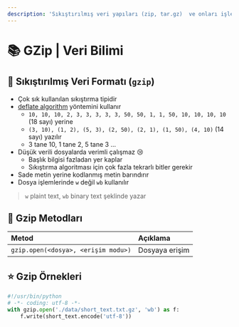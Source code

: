 ```yaml
---
description: 'Sıkıştırılmış veri yapıları (zip, tar.gz)  ve onları işleme'
---
```


# 📚  GZip \| Veri Bilimi

## 💎 Sıkıştırılmış Veri Formatı \(`gzip`\)

* Çok sık kullanılan sıkıştırma tipidir
* [deflate algorithm](http://www.infinitepartitions.com/art001.html) yöntemini kullanır
  * `10, 10, 10, 2, 3, 3, 3, 3, 3, 50, 50, 1, 1, 50, 10, 10, 10, 10` \(18 sayı\) yerine
  * `(3, 10), (1, 2), (5, 3), (2, 50), (2, 1), (1, 50), (4, 10)` \(14 sayı\) yazılır
  * 3 tane 10, 1 tane 2, 5 tane 3 ...
* Düşük verili dosyalarda verimli çalışmaz 😢
  * Başlık bilgisi fazladan yer kaplar
  * Sıkıştırma algoritması için çok fazla tekrarlı bitler gerekir
* Sade metin yerine kodlanmış metin barındırır
* Dosya işlemlerinde `w` değil `wb` kullanılır

> `w` plaint text, `wb` binary text şeklinde yazar

## 💠 Gzip Metodları

| Metod | Açıklama |
| :--- | :--- |
| `gzip.open(<dosya>, <erişim modu>)` | Dosyaya erişim |

## ⭐ Gzip Örnekleri

```python
#!/usr/bin/python
# -*- coding: utf-8 -*-
with gzip.open('./data/short_text.txt.gz', 'wb') as f:
    f.write(short_text.encode('utf-8'))

```

